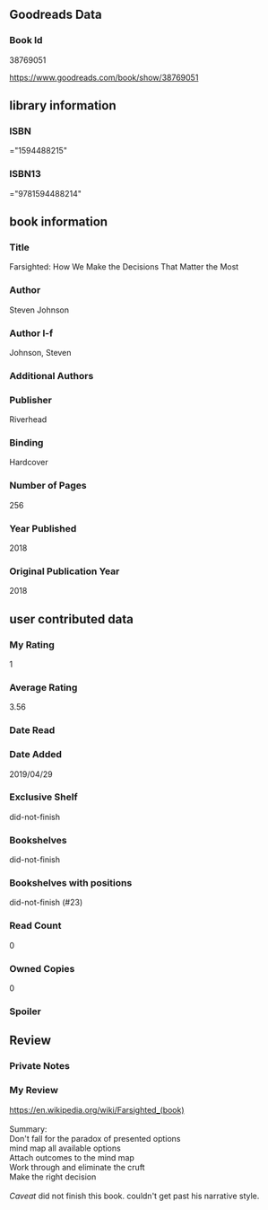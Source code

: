 <!-- This template shows how to bulk convert all columns of data into one markdown file -->
<!-- caveat: KeyError if there's a mismatch. Empty values output nothing -->

## Goodreads Data

### Book Id 

38769051

https://www.goodreads.com/book/show/38769051

## library information

### ISBN 
="1594488215"

### ISBN13 
="9781594488214"

## book information

### Title
Farsighted: How We Make the Decisions That Matter the Most

### Author 
Steven Johnson

### Author l-f 
Johnson, Steven

### Additional Authors


### Publisher 
Riverhead

### Binding
Hardcover

### Number of Pages
256

### Year Published
2018

### Original Publication Year 
2018

## user contributed data

### My Rating
1

### Average Rating
3.56

### Date Read


### Date Added
2019/04/29

### Exclusive Shelf
did-not-finish

### Bookshelves
did-not-finish

### Bookshelves with positions
did-not-finish (#23)

### Read Count
0

### Owned Copies
0

### Spoiler 


## Review

### Private Notes


### My Review
https://en.wikipedia.org/wiki/Farsighted_(book)<br/><br/>Summary: <br/>Don't fall for the paradox of presented options<br/>mind map all available options<br/>Attach outcomes to the mind map<br/>Work through and eliminate the cruft<br/>Make the right decision<br/><br/>*Caveat* did not finish this book. couldn't get past his narrative style.